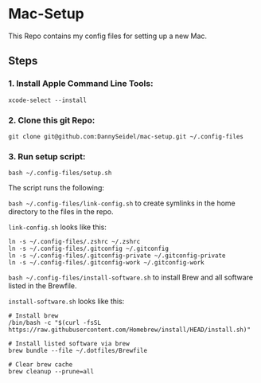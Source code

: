 # Mac-Setup

This Repo contains my config files for setting up a new Mac.

## Steps

### 1. Install Apple Command Line Tools:
```shell
xcode-select --install
```

### 2. Clone this git Repo:
```shell
git clone git@github.com:DannySeidel/mac-setup.git ~/.config-files
```

### 3. Run setup script:
```shell
bash ~/.config-files/setup.sh
```
The script runs the following:

`bash ~/.config-files/link-config.sh` to create symlinks in the home directory to the files in the repo.

`link-config.sh` looks like this:
```shell
ln -s ~/.config-files/.zshrc ~/.zshrc
ln -s ~/.config-files/.gitconfig ~/.gitconfig
ln -s ~/.config-files/.gitconfig-private ~/.gitconfig-private
ln -s ~/.config-files/.gitconfig-work ~/.gitconfig-work
```

`bash ~/.config-files/install-software.sh` to install Brew and all software listed in the Brewfile.

`install-software.sh` looks like this:
```shell
# Install brew
/bin/bash -c "$(curl -fsSL https://raw.githubusercontent.com/Homebrew/install/HEAD/install.sh)"

# Install listed software via brew
brew bundle --file ~/.dotfiles/Brewfile

# Clear brew cache
brew cleanup --prune=all
```
